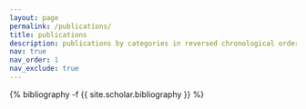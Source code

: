 ```yaml
---
layout: page
permalink: /publications/
title: publications
description: publications by categories in reversed chronological order. generated by jekyll-scholar.
nav: true
nav_order: 1
nav_exclude: true
---
```

<!-- _pages/publications.md -->
<div class="publications">

{% bibliography -f {{ site.scholar.bibliography }} %}

</div>
